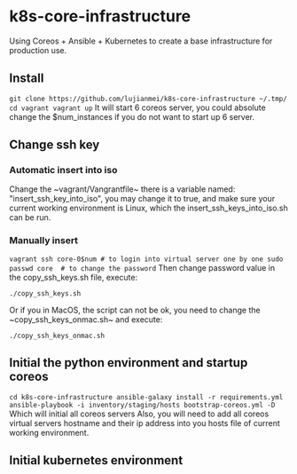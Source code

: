 # k8s-core-infrastructure

Using Coreos + Ansible + Kubernetes to create a base infrastructure for production use.

## Install ##
`
git clone https://github.com/lujianmei/k8s-core-infrastructure ~/.tmp/
cd vagrant
vagrant up
`
It will start 6 coreos server, you could absolute change the $num_instances if you do not want to start up 6 server. 

## Change ssh key ##

### Automatic insert into iso ###
Change the ~vagrant/Vangrantfile~ there is a variable named: "insert_ssh_key_into_iso", you may change it to true, and make sure your current working environment is Linux, which the insert_ssh_keys_into_iso.sh can be run.

### Manually insert ###
`
vagrant ssh core-0$num # to login into virtual server one by one
sudo passwd core  # to change the password
`
Then change password value in the copy_ssh_keys.sh file, execute:

`
./copy_ssh_keys.sh
`

Or if you in MacOS, the script can not be ok, you need to change the ~copy_ssh_keys_onmac.sh~ and execute:

`
./copy_ssh_keys_onmac.sh
`

## Initial the python environment and startup coreos ##
`
cd k8s-core-infrastructure
ansible-galaxy install -r requirements.yml
ansible-playbook -i inventory/staging/hosts bootstrap-coreos.yml -D
`
Which will initial all coreos servers
Also, you will need to add all coreos virtual servers hostname and their ip address into you hosts file of current working environment.

## Initial kubernetes environment ##


